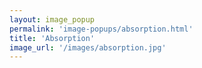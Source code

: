 ```yaml
---
layout: image_popup
permalink: 'image-popups/absorption.html'
title: 'Absorption'
image_url: '/images/absorption.jpg'
---
```


